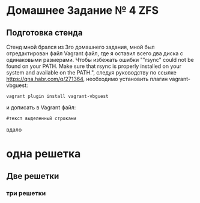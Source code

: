 # Домашнее Задание № 4 ZFS
## Подготовка стенда 
  Стенд мной брался из 3го домашнего задания, мной был отредактирован файл Vagrant файл, где я оставил всего два диска с одинаковыми размерами. Чтобы избежать ошибки ""rsync" could not be found on your PATH. Make sure that rsync is properly installed on your system and available on the PATH.", следуя руководству по ссылке https://qna.habr.com/q/271364, необходимо установить плагин vagrant-vbguest:

    vagrant plugin install vagrant-vbguest

и дописать в Vagrant файл:

    #текст выделенный строками 

вдало
# одна решетка 
##  Две решетки 
### три решетки



